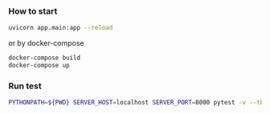 ### How to start
```bash
uvicorn app.main:app --reload
```

or by docker-compose
```bash
docker-compose build
docker-compose up
```


### Run test
```bash
PYTHONPATH=${PWD} SERVER_HOST=localhost SERVER_PORT=8000 pytest -v --tb=short app/tests/ -x
```